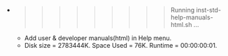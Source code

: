* >>>>>>>>> Running inst-std-help-manuals-html.sh ...
  * Add user & developer manuals(html) in Help menu.
  * Disk size = 2783444K. Space Used = 76K. Runtime = 00:00:00:01.
